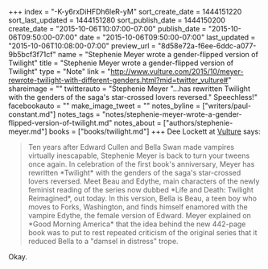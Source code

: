 +++
index = "-K-y6rxDiHFDh6leR-yM"
sort_create_date = 1444151220
sort_last_updated = 1444151280
sort_publish_date = 1444150200
create_date = "2015-10-06T10:07:00-07:00"
publish_date = "2015-10-06T09:50:00-07:00"
date = "2015-10-06T09:50:00-07:00"
last_updated = "2015-10-06T10:08:00-07:00"
preview_url = "8d58e72a-f6ee-6ddc-a077-9b5bcf3f71cf"
name = "Stephenie Meyer wrote a gender-flipped version of Twilight"
title = "Stephenie Meyer wrote a gender-flipped version of Twilight"
type = "Note"
link = "http://www.vulture.com/2015/10/meyer-rewrote-twilight-with-different-genders.html?mid=twitter_vulture#"
shareimage = ""
twitterauto = "Stephenie Meyer \"...has rewritten Twilight with the genders of the saga's star-crossed lovers reversed.\" Speechless!"
facebookauto = ""
make_image_tweet = ""
notes_byline = ["writers/paul-constant.md"]
notes_tags = "notes/stephenie-meyer-wrote-a-gender-flipped-version-of-twilight.md"
notes_about = ["authors/stephenie-meyer.md"]
books = ["books/twilight.md"]
+++
Dee Lockett at [Vulture](http://www.vulture.com/2015/10/meyer-rewrote-twilight-with-different-genders.html?mid=twitter_vulture#) says: 

<blockquote>Ten years after Edward Cullen and Bella Swan made vampires virtually inescapable, Stephenie Meyer is back to turn your tweens once again. In celebration of the first book's anniversary, Meyer has rewritten *Twilight* with the genders of the saga's star-crossed lovers reversed. Meet Beau and Edythe, main characters of the newly feminist reading of the series now dubbed *Life and Death: Twilight Reimagined*, out today. In this version, Bella is Beau, a teen boy who moves to Forks, Washington, and finds himself enamored with the vampire Edythe, the female version of Edward. Meyer explained on *Good Morning America* that the idea behind the new 442-page book was to put to rest repeated criticism of the original series that it reduced Bella to a "damsel in distress" trope.</blockquote>

Okay.